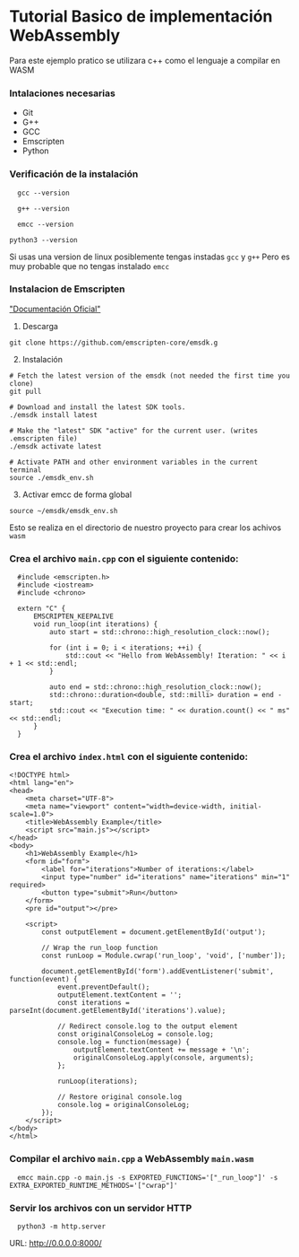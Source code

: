 # Tutorial Basico de implementación WebAssembly

Para este ejemplo pratico se utilizara c++ como el lenguaje a compilar en WASM


### Intalaciones necesarias

- Git
- G++
- GCC
- Emscripten
- Python

### Verificación de la instalación

```
  gcc --version
```

```
  g++ --version
```

```
  emcc --version
```

```
python3 --version
```


Si usas una version de linux posiblemente tengas instadas `gcc` y  `g++`
Pero es muy probable que no tengas instalado `emcc`

### Instalacion de Emscripten

["Documentación Oficial"](https://emscripten.org/docs/getting_started/downloads.html)

1. Descarga
```
git clone https://github.com/emscripten-core/emsdk.g
```

2. Instalación
```
# Fetch the latest version of the emsdk (not needed the first time you clone)
git pull

# Download and install the latest SDK tools.
./emsdk install latest

# Make the "latest" SDK "active" for the current user. (writes .emscripten file)
./emsdk activate latest

# Activate PATH and other environment variables in the current terminal
source ./emsdk_env.sh
```

3. Activar emcc de forma global
```
source ~/emsdk/emsdk_env.sh
```
Esto se realiza en el directorio de nuestro proyecto para crear los achivos `wasm`

### Crea el archivo `main.cpp` con el siguiente contenido:

```
  #include <emscripten.h>
  #include <iostream>
  #include <chrono>

  extern "C" {
      EMSCRIPTEN_KEEPALIVE
      void run_loop(int iterations) {
          auto start = std::chrono::high_resolution_clock::now();

          for (int i = 0; i < iterations; ++i) {
              std::cout << "Hello from WebAssembly! Iteration: " << i + 1 << std::endl;
          }

          auto end = std::chrono::high_resolution_clock::now();
          std::chrono::duration<double, std::milli> duration = end - start;
          std::cout << "Execution time: " << duration.count() << " ms" << std::endl;
      }
  }
```
### Crea el archivo `index.html` con el siguiente contenido:

```
<!DOCTYPE html>
<html lang="en">
<head>
    <meta charset="UTF-8">
    <meta name="viewport" content="width=device-width, initial-scale=1.0">
    <title>WebAssembly Example</title>
    <script src="main.js"></script>
</head>
<body>
    <h1>WebAssembly Example</h1>
    <form id="form">
        <label for="iterations">Number of iterations:</label>
        <input type="number" id="iterations" name="iterations" min="1" required>
        <button type="submit">Run</button>
    </form>
    <pre id="output"></pre>

    <script>
        const outputElement = document.getElementById('output');

        // Wrap the run_loop function
        const runLoop = Module.cwrap('run_loop', 'void', ['number']);

        document.getElementById('form').addEventListener('submit', function(event) {
            event.preventDefault();
            outputElement.textContent = '';
            const iterations = parseInt(document.getElementById('iterations').value);

            // Redirect console.log to the output element
            const originalConsoleLog = console.log;
            console.log = function(message) {
                outputElement.textContent += message + '\n';
                originalConsoleLog.apply(console, arguments);
            };

            runLoop(iterations);

            // Restore original console.log
            console.log = originalConsoleLog;
        });
    </script>
</body>
</html>

```

### Compilar el archivo `main.cpp` a WebAssembly  `main.wasm`
```
  emcc main.cpp -o main.js -s EXPORTED_FUNCTIONS='["_run_loop"]' -s EXTRA_EXPORTED_RUNTIME_METHODS='["cwrap"]'
```

### Servir los archivos con un servidor HTTP
```
  python3 -m http.server
```

URL: http://0.0.0.0:8000/






